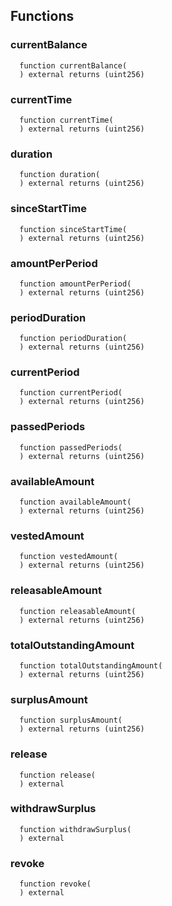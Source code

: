 


## Functions
### currentBalance
```solidity
  function currentBalance(
  ) external returns (uint256)
```




### currentTime
```solidity
  function currentTime(
  ) external returns (uint256)
```




### duration
```solidity
  function duration(
  ) external returns (uint256)
```




### sinceStartTime
```solidity
  function sinceStartTime(
  ) external returns (uint256)
```




### amountPerPeriod
```solidity
  function amountPerPeriod(
  ) external returns (uint256)
```




### periodDuration
```solidity
  function periodDuration(
  ) external returns (uint256)
```




### currentPeriod
```solidity
  function currentPeriod(
  ) external returns (uint256)
```




### passedPeriods
```solidity
  function passedPeriods(
  ) external returns (uint256)
```




### availableAmount
```solidity
  function availableAmount(
  ) external returns (uint256)
```




### vestedAmount
```solidity
  function vestedAmount(
  ) external returns (uint256)
```




### releasableAmount
```solidity
  function releasableAmount(
  ) external returns (uint256)
```




### totalOutstandingAmount
```solidity
  function totalOutstandingAmount(
  ) external returns (uint256)
```




### surplusAmount
```solidity
  function surplusAmount(
  ) external returns (uint256)
```




### release
```solidity
  function release(
  ) external
```




### withdrawSurplus
```solidity
  function withdrawSurplus(
  ) external
```




### revoke
```solidity
  function revoke(
  ) external
```




